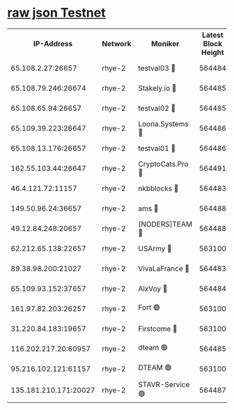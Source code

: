 
[raw json Testnet](https://rpc-check.quickt.stavr.tech/quickt/rpc-quickt-result.json)
=


<table><tr><th>IP-Address</th><th>Network</th><th>Moniker</th><th>Latest Block Height</th><th>Earliest Block Height</th><th>Catching Up</th><th>Tx Index</th><th>Voting Power</th><th>Scan Time</th></tr><tr><td>65.108.2.27:26657</td><td>rhye-2</td><td>testval03 🔴</td><td>564484</td><td>1</td><td>False</td><td>on</td><td>11002050</td><td>2024-01-29T17:23:45.063138177UTC</td></tr><tr><td>65.108.79.246:26674</td><td>rhye-2</td><td>Stakely.io 🔴</td><td>564485</td><td>1</td><td>False</td><td>on</td><td>10010</td><td>2024-01-29T17:23:47.557209136UTC</td></tr><tr><td>65.108.65.94:26657</td><td>rhye-2</td><td>testval02 🔴</td><td>564485</td><td>1</td><td>False</td><td>on</td><td>11002050</td><td>2024-01-29T17:23:50.465793261UTC</td></tr><tr><td>65.109.39.223:26647</td><td>rhye-2</td><td>Loona.Systems 🔴</td><td>564486</td><td>1</td><td>False</td><td>off</td><td>86949</td><td>2024-01-29T17:23:53.350864027UTC</td></tr><tr><td>65.108.13.176:26657</td><td>rhye-2</td><td>testval01 🔴</td><td>564486</td><td>1</td><td>False</td><td>on</td><td>13082010</td><td>2024-01-29T17:23:53.759819956UTC</td></tr><tr><td>162.55.103.44:26647</td><td>rhye-2</td><td>CryptoCats.Pro 🔴</td><td>564491</td><td>1</td><td>False</td><td>off</td><td>9999</td><td>2024-01-29T17:24:23.930818178UTC</td></tr><tr><td>46.4.121.72:11157</td><td>rhye-2</td><td>nkbblocks 🔴</td><td>564483</td><td>70101</td><td>False</td><td>off</td><td>81491</td><td>2024-01-29T17:23:36.826594393UTC</td></tr><tr><td>149.50.96.24:36657</td><td>rhye-2</td><td>ams 🔴</td><td>564488</td><td>133501</td><td>False</td><td>on</td><td>10786</td><td>2024-01-29T17:24:07.222244281UTC</td></tr><tr><td>49.12.84.248:20657</td><td>rhye-2</td><td>[NODERS]TEAM 🔴</td><td>564488</td><td>146001</td><td>False</td><td>on</td><td>59690</td><td>2024-01-29T17:24:04.690513060UTC</td></tr><tr><td>62.212.65.138:22657</td><td>rhye-2</td><td>USArmy 🔴</td><td>563100</td><td>198001</td><td>False</td><td>on</td><td>59069</td><td>2024-01-29T17:23:44.191166970UTC</td></tr><tr><td>89.38.98.200:21027</td><td>rhye-2</td><td>VivaLaFrance 🔴</td><td>564483</td><td>220501</td><td>False</td><td>off</td><td>10000</td><td>2024-01-29T17:23:39.326355571UTC</td></tr><tr><td>65.109.93.152:37657</td><td>rhye-2</td><td>AlxVoy 🔴</td><td>564484</td><td>315173</td><td>False</td><td>on</td><td>143351</td><td>2024-01-29T17:23:41.764434471UTC</td></tr><tr><td>161.97.82.203:26257</td><td>rhye-2</td><td>Fort 🟢</td><td>563100</td><td>330438</td><td>False</td><td>on</td><td>0</td><td>2024-01-29T17:23:36.554680048UTC</td></tr><tr><td>31.220.84.183:19657</td><td>rhye-2</td><td>Firstcome 🔴</td><td>563100</td><td>409501</td><td>False</td><td>off</td><td>724902</td><td>2024-01-29T17:23:44.643276183UTC</td></tr><tr><td>116.202.217.20:60957</td><td>rhye-2</td><td>dteam 🟢</td><td>564485</td><td>421794</td><td>False</td><td>on</td><td>0</td><td>2024-01-29T17:23:50.906629552UTC</td></tr><tr><td>95.216.102.121:61157</td><td>rhye-2</td><td>DTEAM 🟢</td><td>563100</td><td>550601</td><td>False</td><td>on</td><td>0</td><td>2024-01-29T17:23:47.982388778UTC</td></tr><tr><td>135.181.210.171:20027</td><td>rhye-2</td><td>STAVR-Service 🟢</td><td>564487</td><td>561001</td><td>False</td><td>on</td><td>0</td><td>2024-01-29T17:24:02.328608372UTC</td></tr></table>